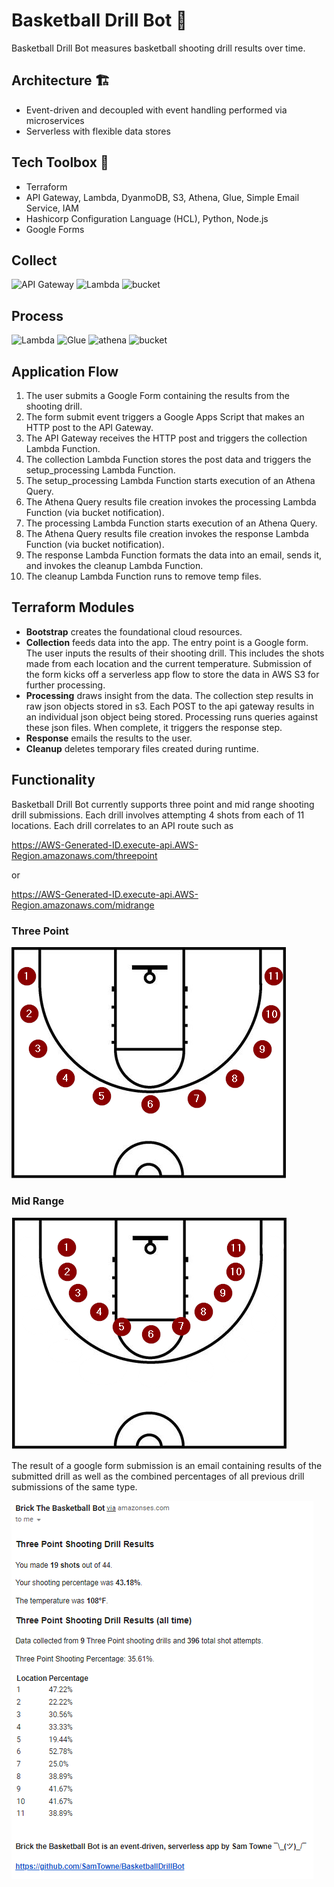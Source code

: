 # Basketball Drill Bot :basketball:

Basketball Drill Bot measures basketball shooting drill results over time.

## Architecture :building_construction:
- Event-driven and decoupled with event handling performed via microservices
- Serverless with flexible data stores

## Tech Toolbox :toolbox:
- Terraform
- API Gateway, Lambda, DyanmoDB, S3, Athena, Glue, Simple Email Service, IAM
- Hashicorp Configuration Language (HCL), Python, Node.js
- Google Forms

## Collect

![API Gateway](img/api_gw.png) ![Lambda](img/lambda.png) ![bucket](img/bucket.png)

## Process

![Lambda](img/lambda.png) ![Glue](img/glue.png) ![athena](img/athena.png) ![bucket](img/bucket.png)

## Application Flow
1. The user submits a Google Form containing the results from the shooting drill.
2. The form submit event triggers a Google Apps Script that makes an HTTP post to the API Gateway.
3. The API Gateway receives the HTTP post and triggers the collection Lambda Function.
4. The collection Lambda Function stores the post data and triggers the setup_processing Lambda Function.
5. The setup_processing Lambda Function starts execution of an Athena Query.
6. The Athena Query results file creation invokes the processing Lambda Function (via bucket notification).
7. The processing Lambda Function starts execution of an Athena Query.
8. The Athena Query results file creation invokes the response Lambda Function (via bucket notification).
9. The response Lambda Function formats the data into an email, sends it, and invokes the cleanup Lambda Function.
10. The cleanup Lambda Function runs to remove temp files.

## Terraform Modules
 - **Bootstrap** creates the foundational cloud resources.
 - **Collection** feeds data into the app. The entry point is a Google form. The user inputs the results of their shooting drill. This includes the shots made from each location and the current temperature. Submission of the form kicks off a serverless app flow to store the data in AWS S3 for further processing.
 - **Processing** draws insight from the data. The collection step results in raw json objects stored in s3. Each POST to the api gateway results in an individual json object being stored. Processing runs queries against these json files. When complete, it triggers the response step.
 - **Response** emails the results to the user.
 - **Cleanup** deletes temporary files created during runtime.

## Functionality
Basketball Drill Bot currently supports three point and mid range shooting drill submissions. Each drill involves attempting 4 shots from each of 11 locations. Each drill correlates to an API route such as 

https://AWS-Generated-ID.execute-api.AWS-Region.amazonaws.com/threepoint

or 

https://AWS-Generated-ID.execute-api.AWS-Region.amazonaws.com/midrange


### Three Point

![three point shooting locations](img/three_point.png)

### Mid Range

![mid range shooting locations](img/mid_range.png)

The result of a google form submission is an email containing results of the submitted drill as well as the combined percentages of all previous drill submissions of the same type.

![email example](img/email_example.png)
